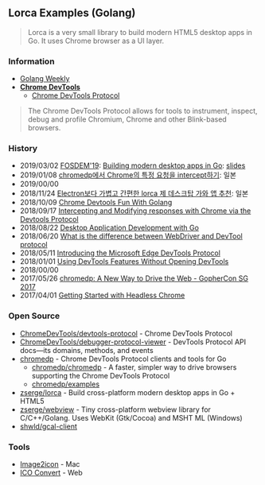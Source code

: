 ## Lorca Examples (Golang)
> Lorca is a very small library to build modern HTML5 desktop apps in Go. It uses Chrome browser as a UI layer. 

### Information
- [Golang Weekly](https://golangweekly.com/)
- [**Chrome DevTools**](https://developers.google.com/web/tools/chrome-devtools/)
    - [Chrome DevTools Protocol](https://chromedevtools.github.io/devtools-protocol/)

> The Chrome DevTools Protocol allows for tools to instrument, inspect, debug and profile Chromium, Chrome and other Blink-based browsers.


### History
- 2019/03/02 [FOSDEM'19](https://fosdem.org/2019/): [Building modern desktop apps in Go](https://fosdem.org/2019/schedule/event/godesktopapps/): [slides](https://fosdem.org/2019/schedule/event/godesktopapps/attachments/slides/2994/export/events/attachments/godesktopapps/slides/2994/slides.pdf)
- 2019/01/08 [chromedp에서 Chrome의 특정 요청을 intercept하기](https://qiita.com/knqyf263/items/d355ffb8dfa92530ee11): 일본
- 2019/00/00
- 2018/11/24 [Electron보다 가볍고 간편한 lorca 제 데스크탑 가와 앱 추천](https://qiita.com/shwld/items/a0795586bc3b9e30a540): 일본
- 2018/10/09 [Chrome Devtools Fun With Golang](https://codedharma.com/posts/chrome-devtools-fun-with-golang/)
- 2018/09/17 [Intercepting and Modifying responses with Chrome via the Devtools Protocol](https://blog.shapesecurity.com/2018/09/17/intercepting-and-modifying-responses-with-chrome-via-the-devtools-protocol/)
- 2018/08/22 [Desktop Application Development with Go](http://www.cihanozhan.com/desktop-application-development-with-go/)
- 2018/06/20 [What is the difference between WebDriver and DevTool protocol](https://stackoverflow.com/questions/50939116/what-is-the-difference-between-webdriver-and-devtool-protocol)
- 2018/05/11 [Introducing the Microsoft Edge DevTools Protocol](https://blogs.windows.com/msedgedev/2018/05/11/introducing-edge-devtools-protocol/)
- 2018/01/01 [Using DevTools Features Without Opening DevTools](https://developers.google.com/web/updates/2018/01/devtools-without-devtools)
- 2018/00/00
- 2017/05/26 [chromedp: A New Way to Drive the Web - GopherCon SG 2017](https://www.youtube.com/watch?v=_7pWCg94sKw)
- 2017/04/01 [Getting Started with Headless Chrome](https://developers.google.com/web/updates/2017/04/headless-chrome)


### Open Source
- [ChromeDevTools/devtools-protocol](https://github.com/ChromeDevTools/devtools-protocol) - Chrome DevTools Protocol
- [ChromeDevTools/debugger-protocol-viewer](https://github.com/ChromeDevTools/debugger-protocol-viewer) - DevTools Protocol API docs—its domains, methods, and events
- [chromedp](https://github.com/chromedp) - Chrome DevTools Protocol clients and tools for Go
    - [chromedp/chromedp](https://github.com/chromedp/chromedp) - A faster, simpler way to drive browsers supporting the Chrome DevTools Protocol
    - [chromedp/examples](https://github.com/chromedp/examples)
- [zserge/lorca](https://github.com/zserge/lorca) - Build cross-platform modern desktop apps in Go + HTML5
- [zserge/webview](https://github.com/zserge/webview) - Tiny cross-platform webview library for C/C++/Golang. Uses WebKit (Gtk/Cocoa) and MSHT    ML (Windows)
- [shwld/gcal-client](https://github.com/shwld/gcal-client)


### Tools
- [Image2icon](http://www.img2icnsapp.com/) - Mac
- [ICO Convert](https://icoconvert.com/) - Web
